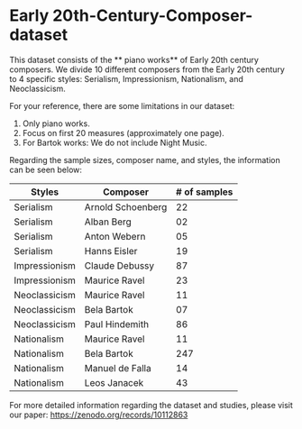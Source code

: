 # Early 20th-Century-Composer-dataset

This dataset consists of the ** piano works** of Early 20th century composers. We divide 10 different composers from the Early 20th century to 4 specific styles: Serialism, Impressionism, Nationalism, and Neoclassicism.

For your reference, there are some limitations in our dataset:
1. Only piano works.
2. Focus on first 20 measures (approximately one page).
3. For Bartok works: We do not include Night Music.
   

Regarding the sample sizes, composer name, and styles, the information can be seen below:

| Styles         | Composer                 | # of samples |
| -------------  | -------------------------| -------------|
| Serialism      | Arnold Schoenberg        | 22           |
| Serialism      | Alban Berg               | 02           |
| Serialism      | Anton Webern             | 05           |
| Serialism      | Hanns Eisler             | 19           |
| Impressionism  | Claude Debussy           | 87           |
| Impressionism  | Maurice Ravel            | 23           |
| Neoclassicism  | Maurice Ravel            | 11           |
| Neoclassicism  | Bela Bartok              | 07           |
| Neoclassicism  | Paul Hindemith           | 86           |
| Nationalism    | Maurice Ravel            | 11           |
| Nationalism    | Bela Bartok              | 247          |
| Nationalism    | Manuel de Falla          | 14           |
| Nationalism    | Leos Janacek             | 43           |


For more detailed information regarding the dataset and studies, please visit our paper: https://zenodo.org/records/10112863




